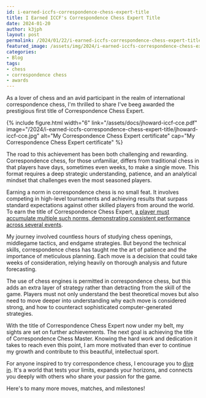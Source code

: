 ```yaml
---
id: i-earned-iccfs-correspondence-chess-expert-title
title: I Earned ICCF's Correspondence Chess Expert Title
date: 2024-01-20
author: k3jph
layout: post
permalink: /2024/01/22/i-earned-iccfs-correspondence-chess-expert-title
featured_image: /assets/img/2024/i-earned-iccfs-correspondence-chess-expert-title.jpg
categories:
- Blog 
tags:
- chess
- correspondence chess
- awards
---
```


As a lover of chess and an avid participant in the realm of
international correspondence chess, I'm thrilled to share I've beeg
awarded the prestigious first title of Correspondence Chess Expert.

{% include figure.html width="6" link="/assets/docs/jhoward-iccf-cce.pdf"
   image="/2024/i-earned-iccfs-correspondence-chess-expert-title/jhoward-iccf-cce.jpg"
   alt="My Correspondence Chess Expert certificate" 
   cap="My Correspondence Chess Expert certificate" %}

The road to this achievement has been both challenging and rewarding.
Correspondence chess, for those unfamiliar, differs from traditional
chess in that players have days, sometimes even weeks, to make a
single move. This format requires a deep strategic understanding,
patience, and an analytical mindset that challenges even the most
seasoned players.

Earning a norm in correspondence chess is no small feat. It involves
competing in high-level tournaments and achieving results that
surpass standard expectations against other skilled players from
around the world. To earn the title of Correspondence Chess Expert,
[a player must accumulate multiple such norms, demonstrating
consistent performance across several
events](https://www.welshccf.org.uk/article/174).

My journey involved countless hours of studying chess openings,
middlegame tactics, and endgame strategies. But beyond the technical
skills, correspondence chess has taught me the art of patience and
the importance of meticulous planning. Each move is a decision that
could take weeks of consideration, relying heavily on thorough
analysis and future forecasting.

The use of chess engines is permitted in correspondence chess, but
this adds an extra layer of strategy rather than detracting from
the skill of the game. Players must not only understand the best
theoretical moves but also need to move deeper into understanding
why each move is considered strong, and how to counteract sophisticated
computer-generated strategies.

With the title of Correspondence Chess Expert now under my belt,
my sights are set on further achievements. The next goal is achieving
the title of Correspondence Chess Master. Knowing the hard work and
dedication it takes to reach even this point, I am more motivated
than ever to continue my growth and contribute to this beautiful,
intellectual sport.

For anyone inspired to try correspondence chess, I encourage you
to [dive in](https://www.iccf.com/). It's a world that tests your
limits, expands your horizons, and connects you deeply with others
who share your passion for the game.

Here's to many more moves, matches, and milestones!
